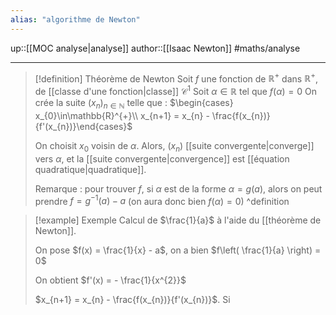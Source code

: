 ```yaml
---
alias: "algorithme de Newton"
---
```

up::[[MOC analyse|analyse]]
author::[[Isaac Newton]]
#maths/analyse 


----

> [!definition] Théorème de Newton
> Soit $f$ une fonction de $\mathbb{R}^{+}$ dans $\mathbb{R}^{+}$, de [[classe d'une fonction|classe]] $\mathcal{C}^{1}$ 
> Soit $\alpha \in \mathbb{R}$ tel que $f(\alpha) = 0$
> On crée la suite $(x_{n})_{n\in\mathbb{N}}$ telle que :
> $\begin{cases} x_{0}\in\mathbb{R}^{+}\\ x_{n+1} = x_{n} - \frac{f(x_{n})}{f'(x_{n})}\end{cases}$
> 
> On choisit $x_{0}$ voisin de $\alpha$.
> Alors, $(x_{n})$ [[suite convergente|converge]] vers $\alpha$, et la [[suite convergente|convergence]] est [[équation quadratique|quadratique]].
> 
> Remarque : pour trouver $f$, si $\alpha$ est de la forme $\alpha = g(a)$, alors on peut prendre $f = g^{-1}(a) - a$ (on aura donc bien $f(\alpha) = 0$)
^definition

> [!example] Exemple 
> Calcul de $\frac{1}{a}$ à l'aide du [[théorème de Newton]].
> 
> On pose $f(x) = \frac{1}{x} - a$, on a bien $f\left( \frac{1}{a} \right) = 0$
> 
> On obtient $f'(x) = - \frac{1}{x^{2}}$
> 
> $x_{n+1} = x_{n} - \frac{f(x_{n})}{f'(x_{n})}$.
> Si 